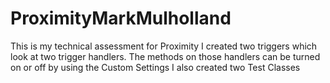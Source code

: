 # ProximityMarkMulholland
This is my technical assessment for Proximity
I created two triggers which look at two trigger handlers.
The methods on those handlers can be turned on or off by using the Custom Settings
I also created two Test Classes
